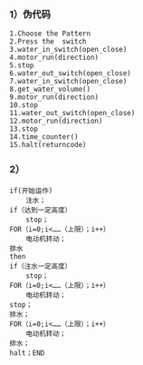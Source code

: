 ### 1）伪代码
    1.Choose the Pattern        
    2.Press the  switch           
    3.water_in_switch(open_close)       
    4.motor_run(direction)           
    5.stop                 
    6.water_out_switch(open_close)        
    7.water_in_switch(open_close)        
    8.get_water_volume()     
    9.motor_run(direction)      
    10.stop            
    11.water_out_switch(open_close)       
    12.motor_run(direction)       
    13.stop           
    14.time_counter()        
    15.halt(returncode)           
### 2）             
	if(开始运作)            
		注水；            
	if（达到一定高度）           
		stop；            
	FOR（i=0;i<……（上限）；i++）             
		电动机转动；             
	排水         
	then           
	if（注水一定高度）         
		stop；        
	FOR（i=0;i<……（上限）；i++）        
		电动机转动；        
	stop；         
	排水；        
	FOR（i=0;i<……（上限）；i++）        
		电动机转动；
	排水；           
	halt；END   
